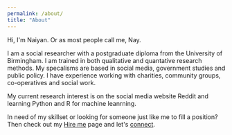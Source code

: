 ```yaml
---
permalink: /about/
title: "About"
---
```


Hi, I'm Naiyan. Or as most people call me, Nay.

I am a social researcher with a postgraduate diploma from the University of Birmingham. I am trained in both qualitative and quantative research methods. My specalisms are based in social media, government studies and public policy. I have experience working with charities, community groups, co-operatives and social work. 

My current research interest is on the social media website Reddit and learning Python and R for machine leanrning.

In need of my skillset or looking for someone just like me to fill a position? Then check out my [Hire me](/_pages/hire-me.md) page and let's [connect](mailto:naiyan@hotmail.co.uk).

